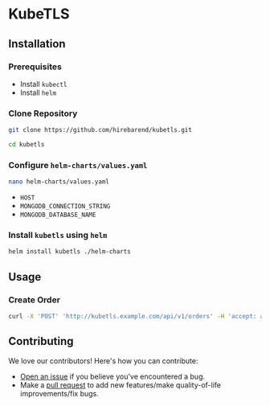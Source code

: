 # KubeTLS

## Installation

### Prerequisites

* Install `kubectl`
* Install `helm`

### Clone Repository

```bash
git clone https://github.com/hirebarend/kubetls.git

cd kubetls
```

### Configure `helm-charts/values.yaml`

```bash
nano helm-charts/values.yaml
```

* `HOST` 
* `MONGODB_CONNECTION_STRING`
* `MONGODB_DATABASE_NAME`

### Install `kubetls` using `helm`

```bash
helm install kubetls ./helm-charts
```

## Usage

### Create Order

```bash
curl -X 'POST' 'http://kubetls.example.com/api/v1/orders' -H 'accept: application/json' -H 'Content-Type: application/json' -d '{ "fqdn": "example.com" }'
```

## Contributing

We love our contributors! Here's how you can contribute:

- [Open an issue](https://github.com/hirebarend/kubetls/issues) if you believe you've encountered a bug.
- Make a [pull request](https://github.com/hirebarend/kubetls/pull) to add new features/make quality-of-life improvements/fix bugs.

